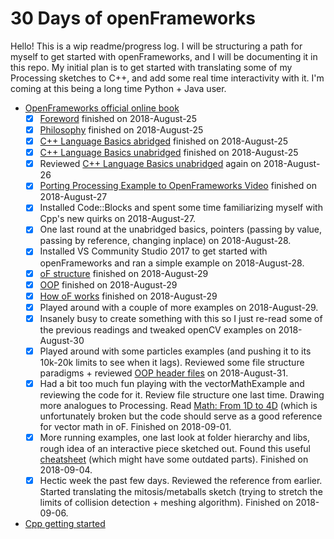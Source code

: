 # 30 Days of openFrameworks
Hello! This is a wip readme/progress log. I will be structuring a path for myself to get started with openFrameworks, and I will be documenting it in this repo. My initial plan is to get started with translating some of my Processing sketches to C++, and add some real time interactivity with it. I'm coming at this being a long time Python + Java user.


- [OpenFrameworks official online book](https://openframeworks.cc/ofBook/chapters/foreword.html)
  - [X] [Foreword](https://openframeworks.cc/ofBook/chapters/foreword.html) finished on 2018-August-25
  - [X] [Philosophy](https://openframeworks.cc/ofBook/chapters/of_philosophy.html) finished on 2018-August-25
  - [X] [C++ Language Basics abridged](https://openframeworks.cc/ofBook/chapters/cplusplus_basics.html) finished on 2018-August-25
  - [X] [C++ Language Basics unabridged](https://github.com/openframeworks/ofBook/blob/master/chapters/cplusplus_basics/unabridged.md) finished on 2018-August-25
  - [X] Reviewed [C++ Language Basics unabridged](https://github.com/openframeworks/ofBook/blob/master/chapters/cplusplus_basics/unabridged.md) again on 2018-August-26
  - [X] [Porting Processing Example to OpenFrameworks Video](https://vimeo.com/49204516) finished on 2018-August-27
  - [X] Installed Code::Blocks and spent some time familiarizing myself with Cpp's new quirks on 2018-August-27.
  - [X] One last round at the unabridged basics, pointers (passing by value, passing by reference, changing inplace) on 2018-August-28. 
  - [X] Installed VS Community Studio 2017 to get started with openFrameworks and ran a simple example on 2018-August-28. 
  - [X] [oF structure](https://openframeworks.cc/ofBook/chapters/setup_and_project_structure.html) finished on 2018-August-29
  - [X] [OOP](https://openframeworks.cc/ofBook/chapters/OOPs!.html) finished on 2018-August-29
  - [X] [How oF works](https://openframeworks.cc/ofBook/chapters/how_of_works.html) finished on 2018-August-29
  - [X] Played around with a couple of more examples on 2018-August-29.
  - [X] Insanely busy to create something with this so I just re-read some of the previous readings and tweaked openCV examples on 2018-August-30
  - [X] Played around with some particles examples (and pushing it to its 10k-20k limits to see when it lags). Reviewed some file structure paradigms + reviewed [OOP header files](https://openframeworks.cc/ofBook/chapters/OOPs!.html) on 2018-August-31.
  - [X] Had a bit too much fun playing with the vectorMathExample and reviewing the code for it. Review file structure one last time. Drawing more analogues to Processing. Read [Math: From 1D to 4D](https://openframeworks.cc/ofBook/chapters/math.html) (which is unfortunately broken but the code should serve as a good reference for vector math in oF. Finished on 2018-09-01. 
  - [X] More running examples, one last look at folder hierarchy and libs, rough idea of an interactive piece sketched out. Found this useful [cheatsheet](https://github.com/Kj1/OF_COURCE_ICON/blob/master/Openframeworks.cheat.sheet.pdf) (which might have some outdated parts). Finished on 2018-09-04. 
  - [X] Hectic week the past few days. Reviewed the reference from earlier. Started translating the mitosis/metaballs sketch (trying to stretch the limits of collision detection + meshing algorithm). Finished on 2018-09-06.
- [Cpp getting started](http://www.cplusplus.com/doc/tutorial/)
